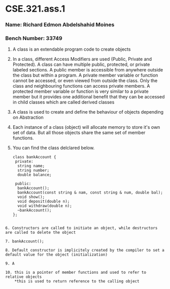 # CSE.321.ass.1
### Name: Richard Edmon Abdelshahid Moines
### Bench Number: 33749

1. A class is an extendable program code to create objects

2. In a class, different Access Modifiers are used (Public, Private and Protected). A class can have multiple public, protected, or private labeled sections. A public member is accessible from anywhere outside the class but within a program. A private member variable or function cannot be accessed, or even viewed from outside the class. Only the class and neighbouring functions can access private members. A protected member variable or function is very similar to a private member but it provides one additional benefit that they can be accessed in child classes which are called derived classes

3. A class is used to create and define the behaviour of objects depending on Abstraction

4. Each instance of a class (object) will allocate memory to store it's own set of data. But all those objects share the same set of member functions.

5. You can find the class delclared below.
     ```
     class bankAccount {
      private:
       string name;
       string number;
       double balance;

      public:
       bankAccount();
       bankAccount(const string & nam, const string & num, double bal);
       void show();
       void deposit(double n);
       void withdraw(double n);
       ~bankAccount();
     };
```

6. Constructors are called to initiate an object, while destructors are called to delete the object

7. bankAccount();

8. Default constructor is implicitely created by the compiler to set a default value for the object (initialization)

9. A

10. this is a pointer of member functions and used to refer to relative objects
    *this is used to return reference to the calling object

